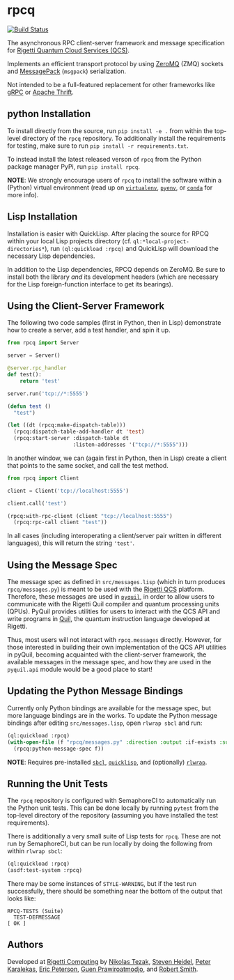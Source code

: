 rpcq
====

[![Build Status](https://semaphoreci.com/api/v1/projects/05f5d83c-3639-4160-bebb-014b98d30cf0/2275647/badge.svg)](https://semaphoreci.com/rigetti/rpcq)

The asynchronous RPC client-server framework and message specification for
[Rigetti Quantum Cloud Services (QCS)](https://www.rigetti.com/).

Implements an efficient transport protocol by using [ZeroMQ](http://zeromq.org/) (ZMQ) sockets and
[MessagePack](https://msgpack.org/index.html) (`msgpack`) serialization.

Not intended to be a full-featured replacement for other frameworks like
[gRPC](https://grpc.io/) or [Apache Thrift](https://thrift.apache.org/).

python Installation
-------------------

To install directly from the source, run `pip install -e .` from within the top-level
directory of the `rpcq` repository. To additionally install the requirements for testing,
make sure to run `pip install -r requirements.txt`.

To instead install the latest released verson of `rpcq` from the Python package manager PyPi,
run `pip install rpcq`.

**NOTE**: We strongly encourage users of `rpcq` to install the software within a (Python)
virtual environment (read up on [`virtualenv`](https://github.com/pypa/virtualenv),
[`pyenv`](https://github.com/pyenv/pyenv), or [`conda`](https://github.com/conda/conda)
for more info).

Lisp Installation
-----------------

Installation is easier with QuickLisp. After placing the source for RPCQ within your local
Lisp projects directory (cf. `ql:*local-project-directories*`), run `(ql:quickload :rpcq)`
and QuickLisp will download the necessary Lisp dependencies.

In addition to the Lisp dependencies, RPCQ depends on ZeroMQ.  Be sure to install both the
library *and* its development headers (which are necessary for the Lisp foreign-function
interface to get its bearings).

Using the Client-Server Framework
---------------------------------

The following two code samples (first in Python, then in Lisp) demonstrate how to create a server, add a test handler, and spin it up.

```python
from rpcq import Server

server = Server()

@server.rpc_handler
def test():
    return 'test'

server.run('tcp://*:5555')
```

```lisp
(defun test ()
  "test")

(let ((dt (rpcq:make-dispatch-table)))
  (rpcq:dispatch-table-add-handler dt 'test)
  (rpcq:start-server :dispatch-table dt
                     :listen-addresses '("tcp://*:5555")))
```

In another window, we can (again first in Python, then in Lisp) create a client that points to the same socket, and call the test method.

```python
from rpcq import Client

client = Client('tcp://localhost:5555')

client.call('test')
```

```lisp
(rpcq:with-rpc-client (client "tcp://localhost:5555")
  (rpcq:rpc-call client "test"))
```

In all cases (including interoperating a client/server pair written in different languages), this will return the string `'test'`.

Using the Message Spec
----------------------

The message spec as defined in `src/messages.lisp` (which in turn produces `rpcq/messages.py`)
is meant to be used with the [Rigetti QCS](https://www.rigetti.com/qcs) platform. Therefore,
these messages are used in [`pyquil`](https://github.com/rigetticomputing/pyquil), in order
to allow users to communicate with the Rigetti Quil compiler and quantum processing units (QPUs).
PyQuil provides utilities for users to interact with the QCS API and write programs in
[Quil](https://arxiv.org/abs/1608.03355), the quantum instruction language developed at Rigetti.

Thus, most users will not interact with `rpcq.messages` directly. However, for those interested
in building their own implementation of the QCS API utilities in pyQuil, becoming acquainted
with the client-server framework, the available messages in the message spec, and how they
are used in the `pyquil.api` module would be a good place to start!

Updating the Python Message Bindings
------------------------------------

Currently only Python bindings are available for the message spec, but more language bindings
are in the works. To update the Python message bindings after editing `src/messages.lisp`,
open `rlwrap sbcl` and run:

```lisp
(ql:quickload :rpcq)
(with-open-file (f "rpcq/messages.py" :direction :output :if-exists :supersede)
  (rpcq:python-message-spec f))
```

**NOTE**: Requires pre-installed
[`sbcl`](http://www.sbcl.org/),
[`quicklisp`](https://www.quicklisp.org/beta/), and
(optionally) [`rlwrap`](https://github.com/hanslub42/rlwrap).

Running the Unit Tests
----------------------

The `rpcq` repository is configured with SemaphoreCI to automatically run the Python unit tests.
This can be done locally by running `pytest` from the top-level directory of the repository
(assuming you have installed the test requirements).

There is additionally a very small suite of Lisp tests for `rpcq`. These are not run by
SemaphoreCI, but can be run locally by doing the following from within `rlwrap sbcl`:

```lisp
(ql:quickload :rpcq)
(asdf:test-system :rpcq)
```

There may be some instances of `STYLE-WARNING`, but if the test run successfully,
there should be something near the bottom of the output that looks like:

```
RPCQ-TESTS (Suite)
  TEST-DEFMESSAGE                                                         [ OK ]
```

Authors
-------

Developed at [Rigetti Computing](https://github.com/rigetticomputing) by
[Nikolas Tezak](https://github.com/ntezak),
[Steven Heidel](https://github.com/stevenheidel),
[Peter Karalekas](https://github.com/karalekas),
[Eric Peterson](https://github.com/ecp-rigetti),
[Guen Prawiroatmodjo](https://github.com/guenp), and
[Robert Smith](https://github.com/tarballs-are-good).
